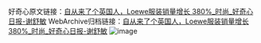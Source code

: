 好奇心原文链接：[自从来了个英国人，Loewe服装销量增长 380%_时尚_好奇心日报-谢舒敏](https://www.qdaily.com/articles/8997.html)
WebArchive归档链接：[自从来了个英国人，Loewe服装销量增长 380%_时尚_好奇心日报-谢舒敏](http://web.archive.org/web/20190623153709/https://www.qdaily.com/articles/8997.html)
![image](http://ww3.sinaimg.cn/large/007d5XDpgy1g3ve3mv8auj30u04un1kx)